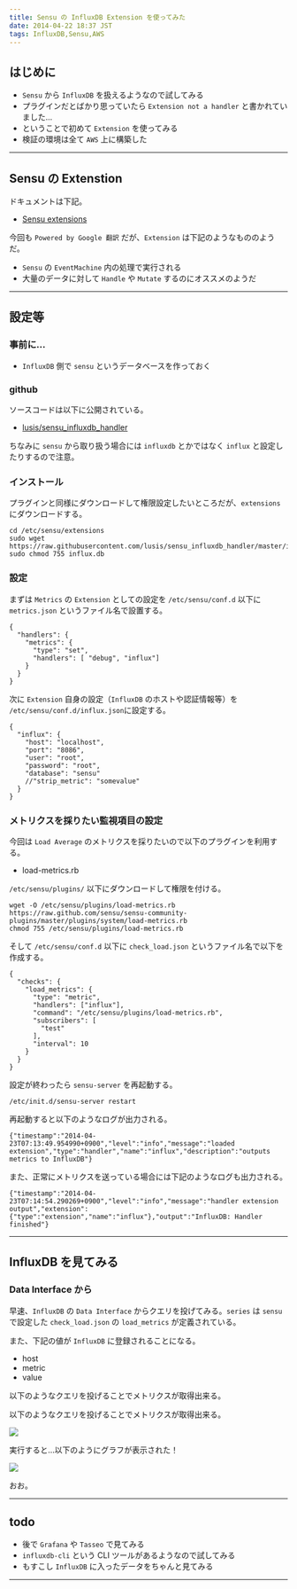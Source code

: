 ```yaml
---
title: Sensu の InfluxDB Extension を使ってみた
date: 2014-04-22 18:37 JST
tags: InfluxDB,Sensu,AWS
---
```


<H2>はじめに</H2>

 * `Sensu` から `InfluxDB` を扱えるようなので試してみる
 * プラグインだとばかり思っていたら `Extension not a handler` と書かれていました...
 * ということで初めて `Extension` を使ってみる
 * 検証の環境は全て `AWS` 上に構築した

***

<H2>Sensu の Extenstion</H2>

ドキュメントは下記。

 * [Sensu extensions](http://sensuapp.org/docs/0.12/extensions)

今回も `Powered by Google 翻訳` だが、`Extension` は下記のようなもののようだ。

 * `Sensu` の `EventMachine` 内の処理で実行される
 * 大量のデータに対して `Handle` や `Mutate` するのにオススメのようだ

***

<H2>設定等</H2>

<H3>事前に...</H3>

 * `InfluxDB` 側で `sensu` というデータベースを作っておく

<H3>github</H3>

ソースコードは以下に公開されている。

 * [lusis/sensu\_influxdb\_handler](https://github.com/lusis/sensu_influxdb_handlear)

ちなみに `sensu` から取り扱う場合には `influxdb` とかではなく `influx` と設定したりするので注意。

<H3>インストール</H3>

プラグインと同様にダウンロードして権限設定したいところだが、`extensions` にダウンロードする。

~~~~
cd /etc/sensu/extensions
sudo wget https://raw.githubusercontent.com/lusis/sensu_influxdb_handler/master/influx.rb
sudo chmod 755 influx.db
~~~~

<H3>設定</H3>

まずは `Metrics` の `Extension` としての設定を `/etc/sensu/conf.d` 以下に `metrics.json` というファイル名で設置する。

~~~~
{
  "handlers": {
    "metrics": {
      "type": "set",
      "handlers": [ "debug", "influx"]
    }
  }
}
~~~~

次に `Extension` 自身の設定（`InfluxDB` のホストや認証情報等）を `/etc/sensu/conf.d/influx.json`に設定する。

~~~~
{
  "influx": {
    "host": "localhost",
    "port": "8086",
    "user": "root",
    "password": "root",
    "database": "sensu"
    //"strip_metric": "somevalue"
  }
}
~~~~

<H3>メトリクスを採りたい監視項目の設定</H3>

今回は `Load Average` のメトリクスを採りたいので以下のプラグインを利用する。

 * load-metrics.rb

`/etc/sensu/plugins/` 以下にダウンロードして権限を付ける。

~~~~
wget -O /etc/sensu/plugins/load-metrics.rb https://raw.github.com/sensu/sensu-community-plugins/master/plugins/system/load-metrics.rb
chmod 755 /etc/sensu/plugins/load-metrics.rb
~~~~

そして `/etc/sensu/conf.d` 以下に `check_load.json` というファイル名で以下を作成する。

~~~~
{
  "checks": {
    "load_metrics": {
      "type": "metric",
      "handlers": ["influx"],
      "command": "/etc/sensu/plugins/load-metrics.rb",
      "subscribers": [
        "test"
      ],
      "interval": 10
    }
  }
}
~~~~

設定が終わったら `sensu-server` を再起動する。

~~~~
/etc/init.d/sensu-server restart
~~~~

再起動すると以下のようなログが出力される。

~~~~
{"timestamp":"2014-04-23T07:13:49.954990+0900","level":"info","message":"loaded extension","type":"handler","name":"influx","description":"outputs metrics to InfluxDB"}
~~~~

また、正常にメトリクスを送っている場合には下記のようなログも出力される。

~~~~
{"timestamp":"2014-04-23T07:14:54.290269+0900","level":"info","message":"handler extension output","extension":{"type":"extension","name":"influx"},"output":"InfluxDB: Handler finished"}
~~~~

***

<H2>InfluxDB を見てみる</H2>

<H3>Data Interface から</H3>

早速、`InfluxDB` の `Data Interface` からクエリを投げてみる。`series` は `sensu` で設定した `check_load.json` の `load_metrics` が定義されている。

また、下記の値が `InfluxDB` に登録されることになる。

 * host
 * metric
 * value

以下のようなクエリを投げることでメトリクスが取得出来る。

以下のようなクエリを投げることでメトリクスが取得出来る。

<img src="../../../images/2014042301.png" />

実行すると...以下のようにグラフが表示された！

<img src="../../../images/2014042302.png" />

おお。

***

<H2>todo</H2>

 * 後で `Grafana` や `Tasseo` で見てみる
 * `influxdb-cli` という CLI ツールがあるようなので試してみる
 * もすこし `InfluxDB` に入ったデータをちゃんと見てみる

***
